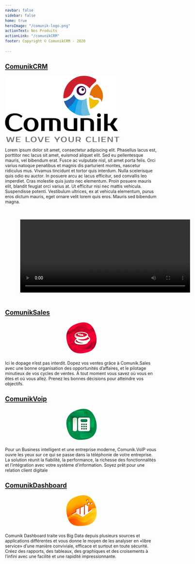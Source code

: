 ```yaml
---
navbar: false
sidebar: false
home: true
heroImage: "/comunik-logo.png"
actionText: Nos Produits
actionLink: "/comunikCRM"
footer: Copyright © ComunikCRM - 2020

---
```

## [ComunikCRM](/comunikCRM)

![](/.vuePress/public/comunik-logo.png)

Lorem ipsum dolor sit amet, consectetur adipiscing elit. Phasellus lacus est, porttitor nec lacus sit amet, euismod aliquet elit. Sed eu pellentesque mauris, vel bibendum erat. Fusce ac vulputate nisl, sit amet porta felis. Orci varius natoque penatibus et magnis dis parturient montes, nascetur ridiculus mus. Vivamus tincidunt et tortor quis interdum. Nulla scelerisque quis odio eu auctor. In posuere arcu ac lacus efficitur, sed convallis leo imperdiet. Cras molestie quis justo nec elementum. Proin posuere mauris elit, blandit feugiat orci varius at. Ut efficitur nisi nec mattis vehicula. Suspendisse potenti. Vestibulum ultrices, ex at vehicula elementum, purus eros dictum mauris, eget ornare velit lorem quis eros. Mauris sed bibendum magna.
<div style="margin:50px;display:block;text-align:center">
<video width="560" height="240" controls>
<source src="https://sample-videos.com/video123/mp4/480/big_buck_bunny_480p_1mb.mp4" type="video/mp4">
Your browser does not support the video tag.
</video>
</div>

## [ComunikSales](/comunikSales)

<span style="margin:20px;display:block;text-align:center">
<img style="width:100px;" src="./icons/comunik-sales.png"/>
</span>

Ici le dopage n’est pas interdit. Dopez vos ventes grâce à Comunik.Sales avec une bonne organisation des opportunités d’affaires, et le pilotage minutieux de vos cycles de ventes.
À tout moment vous savez où vous en êtes et où vous allez. Prenez les bonnes décisions pour atteindre vos objectifs.

## [ComunikVoip](/comunikVoip)

<span style="margin:20px;display:block;text-align:center">
<img style="width:100px;" src="./icons/comunik-voip.png"/>
</span>
Pour un Business intelligent et une entreprise moderne, Comunik.VoIP vous ouvre les yeux sur ce qui se passe dans la téléphonie de votre entreprise. La solution réunit la fiabilité, la performance, la richesse des fonctionnalités et l’intégration avec votre système d’information. Soyez prêt pour une relation client digitale

## [ComunikDashboard](/comunikDashboard)

<span style="margin:20px;display:block;text-align:center">
<img style="width:100px;" src="./icons/comunik-dashboard.png"/>
</span>
Comunik Dashboard traite vos Big Data depuis plusieurs sources et applications différentes et vous donne le moyen de les analyser en «libre service» d’une manière conviviale, efficace et surtout en toute sécurité. Créez des rapports, des tableaux, des graphiques et des croisements à l’infini avec une facilité et une rapidité impressionnante.